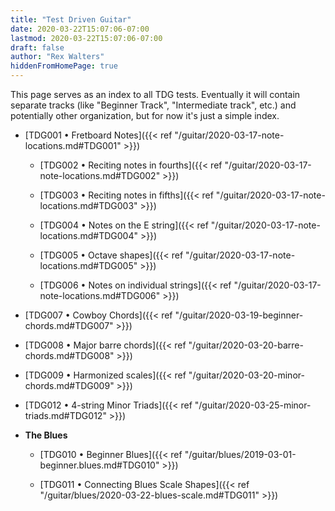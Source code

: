 ```yaml
---
title: "Test Driven Guitar"
date: 2020-03-22T15:07:06-07:00
lastmod: 2020-03-22T15:07:06-07:00
draft: false
author: "Rex Walters"
hiddenFromHomePage: true
---
```


This page serves as an index to all TDG tests. Eventually it will contain separate tracks (like "Beginner Track", "Intermediate track", etc.) and potentially other organization, but for now it's just a simple  index.

* [TDG001 • Fretboard Notes]({{< ref "/guitar/2020-03-17-note-locations.md#TDG001" >}})

    * [TDG002 • Reciting notes in fourths]({{< ref "/guitar/2020-03-17-note-locations.md#TDG002" >}})

    * [TDG003 • Reciting notes in fifths]({{< ref "/guitar/2020-03-17-note-locations.md#TDG003" >}})

    * [TDG004 • Notes on the E string]({{< ref "/guitar/2020-03-17-note-locations.md#TDG004" >}})

    * [TDG005 • Octave shapes]({{< ref "/guitar/2020-03-17-note-locations.md#TDG005" >}})

    * [TDG006 • Notes on individual strings]({{< ref "/guitar/2020-03-17-note-locations.md#TDG006" >}})

* [TDG007 • Cowboy Chords]({{< ref "/guitar/2020-03-19-beginner-chords.md#TDG007" >}})

* [TDG008 • Major barre chords]({{< ref "/guitar/2020-03-20-barre-chords.md#TDG008" >}})

* [TDG009 • Harmonized scales]({{< ref "/guitar/2020-03-20-minor-chords.md#TDG009" >}})

* [TDG012 • 4-string Minor Triads]({{< ref "/guitar/2020-03-25-minor-triads.md#TDG012" >}})

* **The Blues**

    * [TDG010 • Beginner Blues]({{< ref "/guitar/blues/2019-03-01-beginner.blues.md#TDG010" >}})

    * [TDG011 • Connecting Blues Scale Shapes]({{< ref "/guitar/blues/2020-03-22-blues-scale.md#TDG011" >}})
